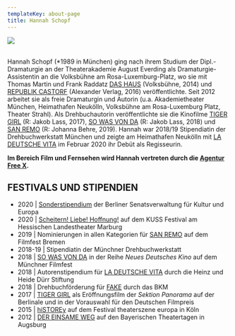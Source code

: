 ```yaml
---
templateKey: about-page
title: Hannah Schopf
---
```

![](/img/hs.jpg)

\
Hannah Schopf (*1989 in München) ging nach ihrem Studium der Dipl.-Dramaturgie an der Theaterakademie August Everding als Dramaturgie-Assistentin an die Volksbühne am Rosa-Luxemburg-Platz, wo sie mit Thomas Martin und Frank Raddatz  [DAS HAUS](https://www.hannah-schopf.com/projects/das-haus/) (Volksbühne, 2014) und [REPUBLIK CASTORF](https://www.hannah-schopf.com/projects/republik-castorf/) (Alexander Verlag, 2016) veröffentlichte. Seit 2012 arbeitet sie als freie Dramaturgin und Autorin (u.a. Akademietheater München, Heimathafen Neukölln, Volksbühne am Rosa-Luxemburg Platz, Theater Strahl). Als Drehbuchautorin veröffentlichte sie die Kinofilme [TIGER GIRL](https://www.hannah-schopf.com/projects/tiger-girl/) (R: Jakob Lass, 2017), [SO WAS VON DA](https://www.hannah-schopf.com/projects/so-was-von-da/) (R: Jakob Lass, 2018) und [SAN REMO](https://www.hannah-schopf.com/projects/san-remo/) (R: Johanna Behre, 2019). Hannah war 2018/19 Stipendiatin der Drehbuchwerkstatt München und zeigte am Heimathafen Neukölln mit [LA DEUTSCHE VITA](https://www.hannah-schopf.com/projects/la-deutsche-vita/) im Februar 2020 ihr Debüt als Regisseurin.

**Im Bereich Film und Fernsehen wird Hannah vertreten durch die [Agentur Free X](https://freex.de/hannah-schopf/).**

## FESTIVALS UND STIPENDIEN

* 2020 | [Sonderstipendium](https://stipendium.kulturprojekte.berlin/de/home/) der Berliner Senatsverwaltung für Kultur und Europa
* 2020 | [Scheitern! Liebe! Hoffnung!](https://www.hannah-schopf.com/projects/scheitern-liebe-hoffnung/) auf dem KUSS Festival am Hessischen Landestheater Marburg
* 2019 | Nominierungen in allen Kategorien für [SAN REMO](/projects/san-remo/) auf dem Filmfest Bremen
* 2018-19 | Stipendiatin der Münchner Drehbuchwerkstatt
* 2018 | [SO WAS VON DA](/projects/so-was-von-da/) in der Reihe *Neues Deutsches Kino* auf dem Münchner Filmfest
* 2018 | Autorenstipendium für [LA DEUTSCHE VITA](/projects/la-deutsche-vita/) durch die Heinz und Heide Dürr Stiftung
* 2018 | Drehbuchförderung für [FAKE](/projects/fake/) durch das BKM
* 2017 | [TIGER GIRL](/projects/tiger-girl/) als Eröffnungsfilm der *Sektion Panorama* auf der Berlinale und in der Vorauswahl für den Deutschen Filmpreis
* 2015 | [hiSTOREy](/projects/histor-e-y/) auf dem Festival theaterszene europa in Köln
* 2012 | [DER EINSAME WEG](https://www.hannah-schopf.com/projects/der-einsame-weg/) auf den Bayerischen Theatertagen in Augsburg